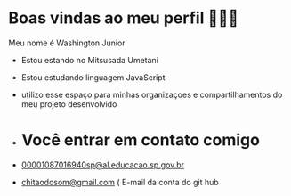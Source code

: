 # Boas vindas ao meu perfil 😮‍💨🫶

Meu nome é Washington Junior

- Estou estando no Mitsusada Umetani
-  Estou estudando linguagem JavaScript
-  utilizo esse espaço para minhas organizaçoes e compartilhamentos do meu projeto desenvolvido

-  # Você entrar em contato comigo

-  00001087016940sp@al.educacao.sp.gov.br
-  chitaodosom@gmail.com ( E-mail da conta do git hub
